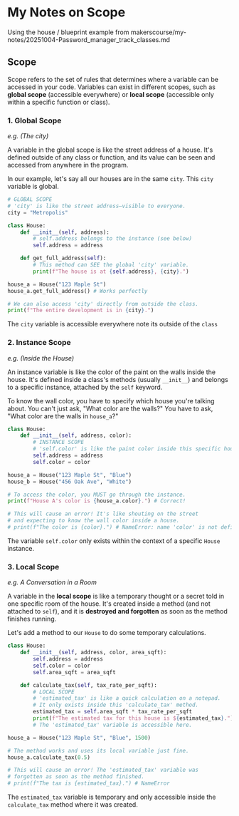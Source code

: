 # My Notes on Scope

Using the house / blueprint example from makerscourse/my-notes/20251004-Password_manager_track_classes.md

## Scope

Scope refers to the set of rules that determines where a variable can be accessed in your code. Variables can exist in different scopes, such as __global scope__ (accessible everywhere) or __local scope__ (accessible only within a specific function or class).

### 1. Global Scope 

*e.g. (The city)*

A variable in the global scope is like the street address of a house. It's defined outside of any class or function, and its value can be seen and accessed from anywhere in the program.

In our example, let's say all our houses are in the same `city`. This `city` variable is global.

```Python
# GLOBAL SCOPE
# 'city' is like the street address—visible to everyone.
city = "Metropolis"

class House:
    def __init__(self, address):
        # self.address belongs to the instance (see below)
        self.address = address

    def get_full_address(self):
        # This method can SEE the global 'city' variable.
        print(f"The house is at {self.address}, {city}.")

house_a = House("123 Maple St")
house_a.get_full_address() # Works perfectly

# We can also access 'city' directly from outside the class.
print(f"The entire development is in {city}.")
```
The `city` variable is accessible everywhere note its outside of the `class`

### 2. Instance Scope 

*e.g. (Inside the House)*

An instance variable is like the color of the paint on the walls inside the house. It's defined inside a class's methods (usually `__init__`) and belongs to a specific instance, attached by the `self` keyword.

To know the wall color, you have to specify which house you're talking about. You can't just ask, "What color are the walls?" You have to ask, "What color are the walls in `house_a`?"

```Python
class House:
    def __init__(self, address, color):
        # INSTANCE SCOPE
        # 'self.color' is like the paint color inside this specific house.
        self.address = address
        self.color = color

house_a = House("123 Maple St", "Blue")
house_b = House("456 Oak Ave", "White")

# To access the color, you MUST go through the instance.
print(f"House A's color is {house_a.color}.") # Correct!

# This will cause an error! It's like shouting on the street
# and expecting to know the wall color inside a house.
# print(f"The color is {color}.") # NameError: name 'color' is not defined
```
The variable `self.color` only exists within the context of a specific `House` instance.

### 3. Local Scope 

*e.g. A Conversation in a Room*

A variable in the __local scope__ is like a temporary thought or a secret told in one specific room of the house. It's created inside a method (and not attached to `self`), and it is __destroyed and forgotten__ as soon as the method finishes running.

Let's add a method to our ``House`` to do some temporary calculations.

```Python
class House:
    def __init__(self, address, color, area_sqft):
        self.address = address
        self.color = color
        self.area_sqft = area_sqft

    def calculate_tax(self, tax_rate_per_sqft):
        # LOCAL SCOPE
        # 'estimated_tax' is like a quick calculation on a notepad.
        # It only exists inside this 'calculate_tax' method.
        estimated_tax = self.area_sqft * tax_rate_per_sqft
        print(f"The estimated tax for this house is ${estimated_tax}.")
        # The 'estimated_tax' variable is accessible here.

house_a = House("123 Maple St", "Blue", 1500)

# The method works and uses its local variable just fine.
house_a.calculate_tax(0.5)

# This will cause an error! The 'estimated_tax' variable was
# forgotten as soon as the method finished.
# print(f"The tax is {estimated_tax}.") # NameError
```
The `estimated_tax` variable is temporary and only accessible inside the `calculate_tax` method where it was created.